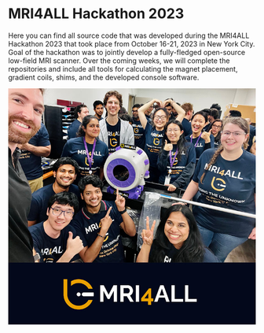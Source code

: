 # MRI4ALL Hackathon 2023

Here you can find all source code that was developed during the MRI4ALL Hackathon 2023 that took place from October 16-21, 2023 in New York City. Goal of the hackathon was to jointly develop a fully-fledged open-source low-field MRI scanner. Over the coming weeks, we will complete the repositories and include all tools for calculating the magnet placement, gradient coils, shims, and the developed console software.

<p align="center">
  <img src="profile/logo.jpg" width="550"/>
</p>

